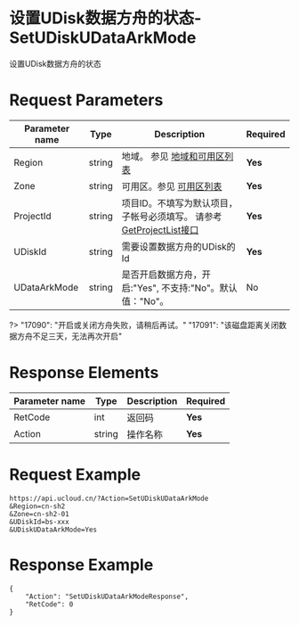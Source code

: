 # 设置UDisk数据方舟的状态-SetUDiskUDataArkMode

设置UDisk数据方舟的状态

# Request Parameters
|Parameter name|Type|Description|Required|
|---|---|---|---|
|Region|string|地域。 参见 [地域和可用区列表](api/summary/regionlist)|**Yes**|
|Zone|string|可用区。参见 [可用区列表](api/summary/regionlist)|**Yes**|
|ProjectId|string|项目ID。不填写为默认项目，子帐号必须填写。 请参考[GetProjectList接口](api/summary/get_project_list)|**Yes**|
|UDiskId|string|需要设置数据方舟的UDisk的Id|**Yes**|
|UDataArkMode|string|是否开启数据方舟，开启:"Yes", 不支持:"No"。默认值："No"。|No|

?> "17090": "开启或关闭方舟失败，请稍后再试。"
"17091": "该磁盘距离关闭数据方舟不足三天，无法再次开启"

# Response Elements
|Parameter name|Type|Description|Required|
|---|---|---|---|
|RetCode|int|返回码|**Yes**|
|Action|string|操作名称|**Yes**|

# Request Example
```
https://api.ucloud.cn/?Action=SetUDiskUDataArkMode
&Region=cn-sh2
&Zone=cn-sh2-01
&UDiskId=bs-xxx
&UDiskUDataArkMode=Yes
```

# Response Example
```
{
    "Action": "SetUDiskUDataArkModeResponse", 
    "RetCode": 0
}
```

